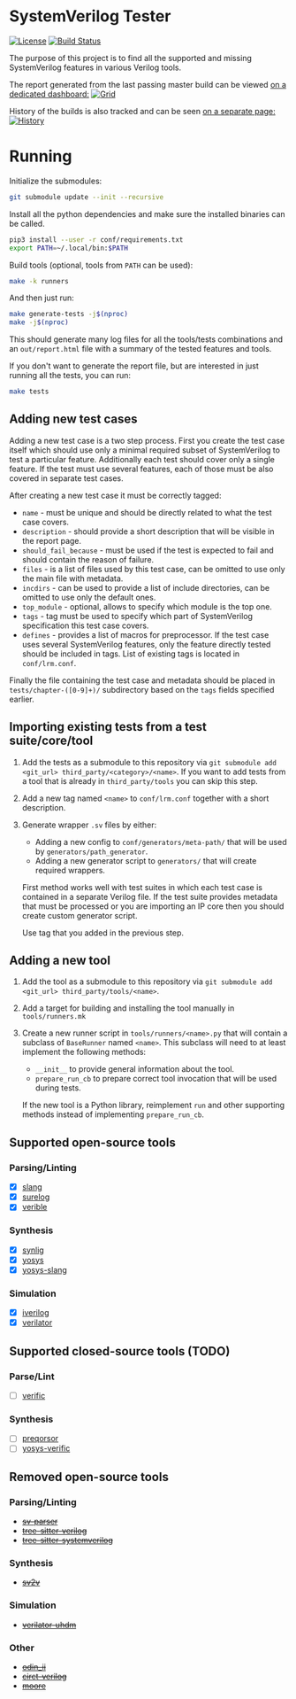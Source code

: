# SystemVerilog Tester

[![License](https://img.shields.io/github/license/chipsalliance/sv-tests.svg)](https://github.com/chipsalliance/sv-tests/blob/master/LICENSE)
[![Build Status](https://github.com/chipsalliance/sv-tests/workflows/sv-tests-ci/badge.svg?branch=master)](https://github.com/chipsalliance/sv-tests/actions)

The purpose of this project is to find all the supported and missing SystemVerilog features in various Verilog tools.

The report generated from the last passing master build can be viewed [on a dedicated dashboard:](https://chipsalliance.github.io/sv-tests-results/)
[![Grid](./img/sv-test-grid.png)](https://chipsalliance.github.io/sv-tests-results/)

History of the builds is also tracked and can be seen [on a separate page:](https://chipsalliance.github.io/sv-tests-results/history)
[![History](./img/sv-test-history.png)](https://chipsalliance.github.io/sv-tests-results/history)

# Running

Initialize the submodules:

```bash
git submodule update --init --recursive
```

Install all the python dependencies and make sure the installed binaries can be called.

```bash
pip3 install --user -r conf/requirements.txt
export PATH=~/.local/bin:$PATH
```

Build tools (optional, tools from `PATH` can be used):

```bash
make -k runners
```

And then just run:

```bash
make generate-tests -j$(nproc)
make -j$(nproc)
```

This should generate many log files for all the tools/tests combinations and an `out/report.html` file with a summary of the tested features and tools.

If you don't want to generate the report file, but are interested in just running all the tests, you can run:

```bash
make tests
```

## Adding new test cases

Adding a new test case is a two step process.
First you create the test case itself which should use only a minimal required subset of SystemVerilog to test a particular feature.
Additionally each test should cover only a single feature.
If the test must use several features, each of those must be also covered in separate test cases.

After creating a new test case it must be correctly tagged:

* `name` - must be unique and should be directly related to what the test case covers.
* `description` - should provide a short description that will be visible in the report page.
* `should_fail_because` - must be used if the test is expected to fail and should contain the reason of failure.
* `files` - is a list of files used by this test case, can be omitted to use only the main file with metadata.
* `incdirs` - can be used to provide a list of include directories, can be omitted to use only the default ones.
* `top_module` - optional, allows to specify which module is the top one.
* `tags` - tag must be used to specify which part of SystemVerilog specification this test case covers.
* `defines` - provides a list of macros for preprocessor.
  If the test case uses several SystemVerilog features, only the feature directly tested should be included in tags.
  List of existing tags is located in `conf/lrm.conf`.

Finally the file containing the test case and metadata should be placed in `tests/chapter-([0-9]+)/` subdirectory based on the `tags` fields specified earlier.

## Importing existing tests from a test suite/core/tool

1. Add the tests as a submodule to this repository via `git submodule add <git_url> third_party/<category>/<name>`.
   If you want to add tests from a tool that is already in `third_party/tools` you can skip this step.
2. Add a new tag named `<name>` to `conf/lrm.conf` together with a short description.
3. Generate wrapper `.sv` files by either:
   * Adding a new config to `conf/generators/meta-path/` that will be used by `generators/path_generator`.
   * Adding a new generator script to `generators/` that will create required wrappers.

   First method works well with test suites in which each test case is contained in a separate Verilog file.
   If the test suite provides metadata that must be processed or you are importing an IP core then you should create custom generator script.

   Use tag that you added in the previous step.

## Adding a new tool

1. Add the tool as a submodule to this repository via `git submodule add <git_url> third_party/tools/<name>`.
2. Add a target for building and installing the tool manually in `tools/runners.mk`
3. Create a new runner script in `tools/runners/<name>.py` that will contain a subclass of `BaseRunner` named `<name>`.
   This subclass will need to at least implement the following methods:
   * `__init__` to provide general information about the tool.
   * `prepare_run_cb` to prepare correct tool invocation that will be used during tests.

   If the new tool is a Python library, reimplement `run` and other supporting methods instead of implementing `prepare_run_cb`.

## Supported open-source tools

### Parsing/Linting
- [x] [slang](https://github.com/MikePopoloski/slang)
- [x] [surelog](https://github.com/chipsalliance/Surelog)
- [x] [verible](https://github.com/google/verible)

### Synthesis
- [x] [synlig](https://github.com/chipsalliance/synlig)
- [x] [yosys](https://github.com/silimate/yosys)
- [x] [yosys-slang](https://github.com/povik/yosys-slang)

### Simulation
- [x] [iverilog](https://github.com/steveicarus/iverilog.git)
- [x] [verilator](https://github.com/verilator/verilator)

## Supported closed-source tools (TODO)

### Parse/Lint
- [ ] [verific](https://github.com/silimate/verific)

### Synthesis
- [ ] [preqorsor](https://github.com/silimate/preqorsor)
- [ ] [yosys-verific](https://github.com/silimate/yosys)

## Removed open-source tools

### Parsing/Linting
- ~~[sv-parser](https://github.com/dalance/sv-parser)~~
- ~~[tree-sitter-verilog](https://github.com/tree-sitter/tree-sitter-verilog)~~
- ~~[tree-sitter-systemverilog](https://github.com/gmlarumbe/tree-sitter-systemverilog)~~

### Synthesis
- ~~[sv2v](https://github.com/zachjs/sv2v)~~

### Simulation
- ~~[verilator-uhdm](https://github.com/antmicro/verilator)~~

### Other
- ~~[odin_ii](https://github.com/verilog-to-routing/vtr-verilog-to-routing.git)~~
- ~~[circt-verilog](https://github.com/llvm/circt)~~
- ~~[moore](http://llhd.io)~~
